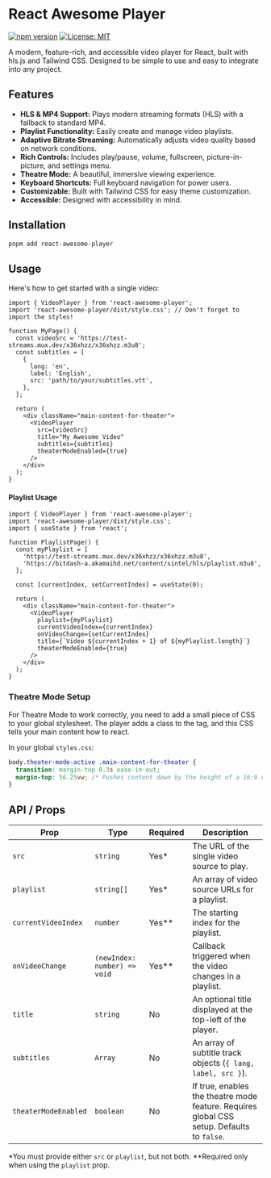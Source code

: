 # React Awesome Player

[![npm version](https://img.shields.io/npm/v/react-awesome-player.svg?style=flat-square)](https://www.npmjs.com/package/react-awesome-player)
[![License: MIT](https://img.shields.io/badge/License-MIT-yellow.svg)](https://opensource.org/licenses/MIT)

A modern, feature-rich, and accessible video player for React, built with hls.js and Tailwind CSS. Designed to be simple to use and easy to integrate into any project.

## Features

- **HLS & MP4 Support:** Plays modern streaming formats (HLS) with a fallback to standard MP4.
- **Playlist Functionality:** Easily create and manage video playlists.
- **Adaptive Bitrate Streaming:** Automatically adjusts video quality based on network conditions.
- **Rich Controls:** Includes play/pause, volume, fullscreen, picture-in-picture, and settings menu.
- **Theatre Mode:** A beautiful, immersive viewing experience.
- **Keyboard Shortcuts:** Full keyboard navigation for power users.
- **Customizable:** Built with Tailwind CSS for easy theme customization.
- **Accessible:** Designed with accessibility in mind.

## Installation

```bash
pnpm add react-awesome-player
```

## Usage

Here's how to get started with a single video:

```tsx
import { VideoPlayer } from 'react-awesome-player';
import 'react-awesome-player/dist/style.css'; // Don't forget to import the styles!

function MyPage() {
  const videoSrc = 'https://test-streams.mux.dev/x36xhzz/x36xhzz.m3u8';
  const subtitles = [
    {
      lang: 'en',
      label: 'English',
      src: 'path/to/your/subtitles.vtt',
    },
  ];

  return (
    <div className="main-content-for-theater">
      <VideoPlayer
        src={videoSrc}
        title="My Awesome Video"
        subtitles={subtitles}
        theaterModeEnabled={true}
      />
    </div>
  );
}
```

#### Playlist Usage

```tsx
import { VideoPlayer } from 'react-awesome-player';
import 'react-awesome-player/dist/style.css';
import { useState } from 'react';

function PlaylistPage() {
  const myPlaylist = [
    'https://test-streams.mux.dev/x36xhzz/x36xhzz.m3u8',
    'https://bitdash-a.akamaihd.net/content/sintel/hls/playlist.m3u8',
  ];

  const [currentIndex, setCurrentIndex] = useState(0);

  return (
    <div className="main-content-for-theater">
      <VideoPlayer
        playlist={myPlaylist}
        currentVideoIndex={currentIndex}
        onVideoChange={setCurrentIndex}
        title={`Video ${currentIndex + 1} of ${myPlaylist.length}`}
        theaterModeEnabled={true}
      />
    </div>
  );
}
```

### Theatre Mode Setup

For Theatre Mode to work correctly, you need to add a small piece of CSS to your global stylesheet. The player adds a class to the <body> tag, and this CSS tells your main content how to react.

In your global `styles.css`:

```css
body.theater-mode-active .main-content-for-theater {
  transition: margin-top 0.3s ease-in-out;
  margin-top: 56.25vw; /* Pushes content down by the height of a 16:9 video */
}
```

## API / Props

| Prop                 | Type                         | Required | Description                                                                                |
| -------------------- | ---------------------------- | -------- | ------------------------------------------------------------------------------------------ |
| `src`                | `string`                     | Yes\*    | The URL of the single video source to play.                                                |
| `playlist`           | `string[]`                   | Yes\*    | An array of video source URLs for a playlist.                                              |
| `currentVideoIndex`  | `number`                     | Yes\*\*  | The starting index for the playlist.                                                       |
| `onVideoChange`      | `(newIndex: number) => void` | Yes\*\*  | Callback triggered when the video changes in a playlist.                                   |
| `title`              | `string`                     | No       | An optional title displayed at the top-left of the player.                                 |
| `subtitles`          | `Array`                      | No       | An array of subtitle track objects (`{ lang, label, src }`).                               |
| `theaterModeEnabled` | `boolean`                    | No       | If true, enables the theatre mode feature. Requires global CSS setup. Defaults to `false`. |

\*You must provide either `src` or `playlist`, but not both.
\*\*Required only when using the `playlist` prop.
